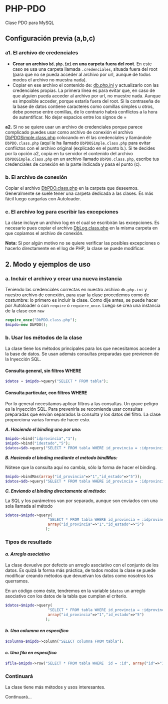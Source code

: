 # PHP-PDO
Clase PDO para MySQL
## Configuración previa (a,b,c)

### a1. El archivo de credenciales

- **Crear un archivo `bd.php.ini` en una carpeta fuera del root**. En este caso se usa una carpeta llamada `.credenciales`, situada fuera del root (para que no se pueda acceder al archivo por url, aunque de todos modos el archivo no muestra nada).
- Copiar en ese archivo el contenido de: [db.php.ini](https://github.com/padrecedano/PHP-PDO/blob/master/db.php.ini) y actualizarlo con las credenciales propias. La primera línea es para evitar que, en caso de que alguien pueda acceder al archivo por url, no muestre nada. Aunque es imposible acceder, porque estaría fuera del root. Si la contraseña de la base de datos contiene caracteres como comillas simples u otros, debe ponerse entre comillas, de lo contrario habrá conflictos a la hora de autentificar. No dejar espacios entre los signos de =

**a2.** Si no se quiere usar un archivo de credenciales porque parece complicado puedes usar como archivo de conexión el archivo [DbPDOSimple.class.php](https://github.com/padrecedano/PHP-PDO/blob/master/DbPDOSimple.class.php) colocando en él las credenciales y llamándole `DbPDO.class.php` (aquí le ha llamado `DbPDOSimple.class.php` para evitar conflictos con el archivo original (explicado en el punto b.). Si te decides por la opción a2, copia en tu servidor el contenido del archivo `DbPDOSimple.class.php` en un archivo llamado `DbPDO.class.php`, escribe tus credenciales de conexión en la parte indicada y pasa el punto (c).

### b. El archivo de conexión
Copiar el archivo [DbPDO.class.php](https://github.com/padrecedano/PHP-PDO/blob/master/DbPDO.class.php) en la carpeta que deseemos. Generalmente se suele tener una carpeta dedicada a las clases. Es más fácil luego cargarlas con Autoloader.</p>

### c. El archivo log para escribir las excepciones
La clase incluye un archivo log en el cual se escribirán las excepciones. Es necesario pues copiar el archivo [DbLog.class.php](https://github.com/padrecedano/PHP-PDO/blob/master/DbLog.class.php) en la misma carpeta en que copiamos el archivo de conexión.

**Nota:** Si por algún motivo no se quiere verificar las posibles excepciones o hacerlo directamente en el log de PHP, la clase se puede modificar.



## 2. Modo y ejemplos de uso
### a. Incluir el archivo y crear una nueva instancia
Teniendo las credenciales correctas en nuestro archivo `db.php.ini` y nuestro archivo de conexión, para usar la clase procedemos como de costumbre: lo primero es incluir la clase. Como dije antes, se puede hacer por Autoloader o con `require` o `requiere_once`. Luego se crea una instancia de la clase con `new`

```php
require_once("DbPDO.class.php");
$mipdo=new DbPDO();
```
### b. Usar los métodos de la clase
La clase tiene los métodos principales para los que necesitamos acceder a la base de datos. Se usan además consultas preparadas que previenen de la Inyección SQL.

#### Consulta general, sin filtros WHERE

```php
$datos = $mipdo->query("SELECT * FROM tabla");

```

#### Consulta particular, con filtros WHERE

Por lo general necesitamos aplicar filtros a las consultas. Un grave peligro es la Inyección SQL. Para prevenirla se recomienda usar consultas preparadas que envían separados la consulta y los datos del filtro. La clase proporciona varias formas de hacer esto.

**_A. Haciendo el binding uno por uno:_**

```php
$mipdo->bind("idprovincia","1");
$mipdo->bind("idestado","5");
$datos=$db->query("SELECT * FROM tabla WHERE id_provincia = :idprovincia AND id_estado = :idestado");

```

**_B. Haciendo el binding mediante el método bindMas:_**

Nótese que la consulta aquí no cambia, sólo la forma de hacer el binding.
```php
$mipdo->bindMas(array("id_provincia"=>"1","id_estado"=>"5"));
$datos=$db->query("SELECT * FROM tabla WHERE id_provincia = :idprovincia AND id_estado = :idestado");
```

**_C. Enviando el binding directamente al método:_**

La SQL y los parámetros van por separado, aunque son enviados con una sola llamada al método

```php
$datos=$mipdo->query(
                   "SELECT * FROM tabla WHERE id_provincia = :idprovincia AND id_estado = :idestado",
                   array("id_provincia"=>"1","id_estado"=>"5")
                  );

```

### Tipos de resultado

#### _a. Arreglo asociativo_

La clase devuelve por defecto un arreglo asociativo con el conjunto de los datos. Es quizá la forma más práctica, de todos modos la clase se puede modificar creando métodos que devuelvan los datos como nosotros los querramos.

En un código como éste, tendremos en la variable `$datos` un arreglo asociativo con los datos de la tabla que cumplan el criterio.

```php
$datos=$mipdo->query(
                   "SELECT * FROM tabla WHERE id_provincia = :idprovincia AND id_estado = :idestado",
                   array("id_provincia"=>"1","id_estado"=>"5")
                  );

```

#### _b. Una columna en específico_

```php
$columna=$mipdo->column("SELECT columna FROM tabla");

```

#### _c. Una fila en específico_

```php
$fila=$mipdo->row("SELECT * FROM tabla WHERE  id = :id", array("id"=>"1"));

```


### Continuará

La clase tiene más métodos y usos interesantes. 

Continuará...
